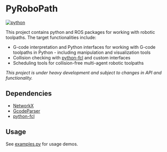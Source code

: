# PyRoboPath
[![python](https://img.shields.io/badge/Python-3.8-3776AB.svg?style=flat&logo=python&logoColor=white)](https://www.python.org)

This project contains python and ROS packages for working with robotic toolpaths. The target functionalities include:
* G-code interpretation and Python interfaces for working with G-code toolpaths in Python - including manipulation and visualization tools
* Collision checking with [python-fcl](https://github.com/BerkeleyAutomation/python-fcl) and custom interfaces
* Scheduling tools for collision-free multi-agent robotic toolpaths

_This project is under heavy development and subject to changes in API and functionality._ 

## Dependencies
- [NetworkX](https://networkx.org/)
- [GcodeParser](https://github.com/AndyEveritt/GcodeParser)
- [python-fcl](https://github.com/BerkeleyAutomation/python-fcl)

## Usage
See [examples.py](./examples/examples.py) for usage demos.
